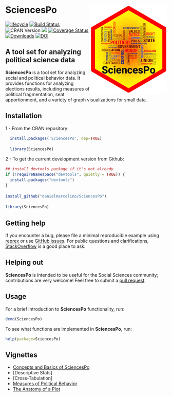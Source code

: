 
<!-- README.md is generated from README.Rmd. Please edit that file -->

# SciencesPo <img src="inst/figures/SciencesPo-logo.png" width="240px" align="right" />

[![lifecycle](https://img.shields.io/badge/lifecycle-maturing-blue.svg)](https://www.tidyverse.org/lifecycle/#maturing)
[![Build
Status](https://travis-ci.org/danielmarcelino/SciencesPo.svg?branch=master)](https://travis-ci.org/danielmarcelino/SciencesPo)
![CRAN Version](https://www.r-pkg.org/badges/version/SciencesPo)
![](https://img.shields.io/badge/license-GPL%20%28%3E=%202%29-blueviolet.svg?style=flat)
[![Coverage
Status](https://coveralls.io/repos/github/danielmarcelino/SciencesPo/badge.svg?branch=master)](https://coveralls.io/github/danielmarcelino/SciencesPo?branch=master)
[![Downloads](https://cranlogs.r-pkg.org/badges/SciencesPo)](https://cran.r-project.org/package=SciencesPo)
[![DOI](https://zenodo.org/badge/doi/10.5281/zenodo.54876.svg)](http://dx.doi.org/10.5281/zenodo.54876)

## A tool set for analyzing political science data

**SciencesPo** is a tool set for analyzing social and political behavior
data. It provides functions for analyzing elections results, including
measures of political fragmentation, seat apportionment, and a variety
of graph visualizations for small data.

## Installation

1 - From the CRAN repository:

``` r
  install.packages('SciencesPo', dep=TRUE)

  library(SciencesPo)
```

2 - To get the current development version from Github:

``` r
## install devtools package if it's not already
if (!requireNamespace("devtools", quietly = TRUE)) {
  install.packages("devtools")
}

install_github("danielmarcelino/SciencesPo")

library(SciencesPo)
```

## Getting help

If you encounter a bug, please file a minimal reproducible example using
[reprex](https://reprex.tidyverse.org/index.html) or use [GitHub
issues](https://github.com/danielmarcelino/SciencesPo/issues). For
public questions and clarifications,
[StackOverflow](https://stackoverflow.com/) is a good place to ask.

## Helping out

**SciencesPo** is intended to be useful for the Social Sciences
community; contributions are very welcome\! Feel free to submit a [pull
request](https://github.com/danielmarcelino/SciencesPo/pulls).

## Usage

For a brief introduction to **SciencesPo** functionality, run:

``` r
demo(SciencesPo)
```

To see what functions are implemented in **SciencesPo**, run:

``` r
help(package=SciencesPo)
```

## Vignettes

  - [Concepts and Basics of
    SciencesPo](https://cran.r-project.org/web/packages/SciencesPo/vignettes/SciencesPo.html)
  - \[Descriptive Stats\]
  - \[Cross-Tabulation\]
  - [Measures of Political
    Behavior](https://cran.r-project.org/web/packages/SciencesPo/vignettes/Indices.html)
  - [The Anatomy of a
    Plot](https://cran.r-project.org/web/packages/SciencesPo/vignettes/Viz.html)
